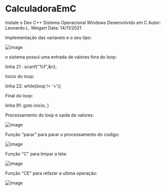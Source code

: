 # CalculadoraEmC

Instale o Dev C++
Sistema Operacional Windows
Desenvolvido em C
Autor: Leonardo L. Weigert
Data: 14/11/2021

Implementação das variaveis e o seu tipo:

![image](https://user-images.githubusercontent.com/93353768/141692804-5024b13b-5f9e-4bb9-a280-bf115417bcdb.png)

o sistema possui uma entrada de valores fora do loop:

linha 21 : scanf("%f",&n);

Inicio do loop:

linha 22: while(loop != '='){

Final do loop:

linha 91: goto inicio; }

Processamento do loop e saida de valores:

![image](https://user-images.githubusercontent.com/93353768/141693238-ab2e6f7c-1025-4f52-ac08-4657e971aba7.png)

Função "parar" para parar o processamento do codigo:

![image](https://user-images.githubusercontent.com/93353768/141693310-54150d5a-862e-420e-b964-4b586110eb2c.png)

Função "C" para limpar a tela:

![image](https://user-images.githubusercontent.com/93353768/141693765-890ab708-6ea2-4c74-8298-79a0a1262b1b.png)

Função "CE" para refazer a ultima operação:

![image](https://user-images.githubusercontent.com/93353768/141693795-7e9aaa11-9e4b-4ba2-8181-866a93dd748f.png)
